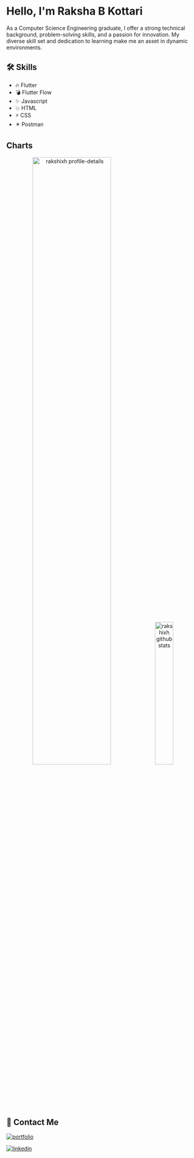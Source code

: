 # Hello, I'm Raksha B Kottari

As a Computer Science Engineering graduate, I offer a strong technical background, problem-solving skills, and a passion for innovation. My diverse skill set and dedication to learning make me an asset in dynamic environments.

## 🛠 Skills
- :fire: Flutter
- :bomb: Flutter Flow
- :sparkles: Javascript
- :boom: HTML
- :zap: CSS
- :eight_pointed_black_star: Postman

## Charts
<p align="center">
  
  <img src="https://github-profile-summary-cards.vercel.app/api/cards/profile-details?username=RakshaBKottari&theme=tokyonight&hide_border=true" width="64%" alt="rakshixh profile-details"/>
  
  <img src="http://github-profile-summary-cards.vercel.app/api/cards/stats?username=RakshaBKottari&theme=tokyonight"  width="31%" alt="rakshixh github stats"/>
</p>

## 🔗 Contact Me 
[![portfolio](https://img.shields.io/badge/portfolio-F24236?style=for-the-badge&logo=ko-fi&logoColor=white)](https://rakshabkottari.me/)
  
[![linkedin](https://img.shields.io/badge/linkedin-0A66C2?style=for-the-badge&logo=linkedin&logoColor=white)](https://www.linkedin.com/in/rakshabkottari/)
